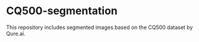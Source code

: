 # CQ500-segmentation
This repository includes segmented images based on the CQ500 dataset by Qure.ai.

